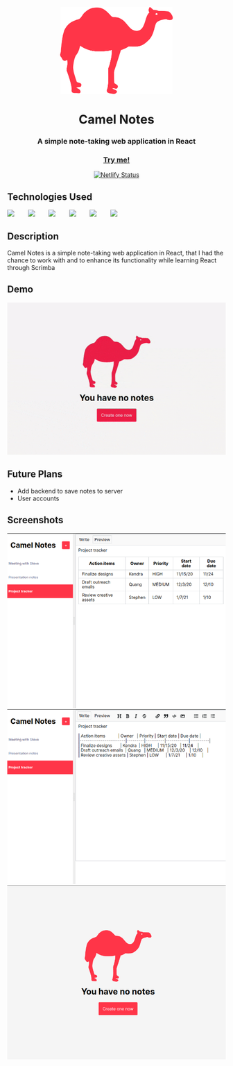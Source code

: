 <div align="center">
  <img src="./src/assets/camelnotes.svg" height="200px">
  <h1>Camel Notes</h1>
  
  <h3>A simple note-taking web application in React</h3>

  <a href="https://camelnotes.netlify.app/"><h3>Try me!</h3></a>

  [![Netlify Status](https://api.netlify.com/api/v1/badges/8e6c92b8-37ea-43eb-9c3d-2b128b68052c/deploy-status)](https://app.netlify.com/sites/camelnotes/deploys)

</div>



## Technologies Used

<a href="https://reactjs.org/"><img src="https://github.com/michaelkolesidis/tech-icons/blob/main/icons/react/react-original.svg" height="50px" /></a>
&nbsp;&nbsp;&nbsp;&nbsp;&nbsp;&nbsp;
<a href="https://en.wikipedia.org/wiki/JavaScript"><img src="https://github.com/michaelkolesidis/tech-icons/blob/main/icons/javascript/javascript-original.svg" height="50px" /></a>
&nbsp;&nbsp;&nbsp;&nbsp;&nbsp;&nbsp;
<a href="https://webpack.js.org/"><img src="https://github.com/michaelkolesidis/tech-icons/blob/main/icons/webpack/webpack-original.svg" height="50px" /></a>
&nbsp;&nbsp;&nbsp;&nbsp;&nbsp;&nbsp;
<a href="https://www.npmjs.com/"><img src="https://github.com/michaelkolesidis/tech-icons/blob/main/icons/npm/npm-original-wordmark.svg" height="50px" /></a>
&nbsp;&nbsp;&nbsp;&nbsp;&nbsp;&nbsp;
<a href="https://en.wikipedia.org/wiki/CSS"><img src="https://github.com/michaelkolesidis/tech-icons/blob/main/icons/css3/css3-plain.svg" height="50px" /></a>
&nbsp;&nbsp;&nbsp;&nbsp;&nbsp;&nbsp;
<img src="https://github.com/michaelkolesidis/tech-icons/blob/main/icons/html5/html5-plain.svg" height="50px" />
&nbsp;&nbsp;&nbsp;&nbsp;&nbsp;&nbsp;



## Description

<p>Camel Notes is a simple note-taking web application in React, that I had the chance to work with and to enhance its functionality while learning React through Scrimba</p>



## Demo

<img src="./screenshots/camel-notes.gif" />



## Future Plans
- Add backend to save notes to server
- User accounts



## Screenshots

<img src="./screenshots/screenshot-1.png">
<img src="./screenshots/screenshot-2.png">
<img src="./screenshots/screenshot-3.png">
